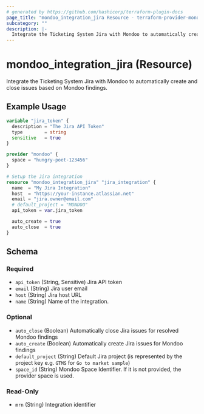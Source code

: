 ```yaml
---
# generated by https://github.com/hashicorp/terraform-plugin-docs
page_title: "mondoo_integration_jira Resource - terraform-provider-mondoo"
subcategory: ""
description: |-
  Integrate the Ticketing System Jira with Mondoo to automatically create and close issues based on Mondoo findings.
---
```


# mondoo_integration_jira (Resource)

Integrate the Ticketing System Jira with Mondoo to automatically create and close issues based on Mondoo findings.

## Example Usage

```terraform
variable "jira_token" {
  description = "The Jira API Token"
  type        = string
  sensitive   = true
}

provider "mondoo" {
  space = "hungry-poet-123456"
}

# Setup the Jira integration
resource "mondoo_integration_jira" "jira_integration" {
  name  = "My Jira Integration"
  host  = "https://your-instance.atlassian.net"
  email = "jira.owner@email.com"
  # default_project = "MONDOO"
  api_token = var.jira_token

  auto_create = true
  auto_close  = true
}
```

<!-- schema generated by tfplugindocs -->
## Schema

### Required

- `api_token` (String, Sensitive) Jira API token
- `email` (String) Jira user email
- `host` (String) Jira host URL
- `name` (String) Name of the integration.

### Optional

- `auto_close` (Boolean) Automatically close Jira issues for resolved Mondoo findings
- `auto_create` (Boolean) Automatically create Jira issues for Mondoo findings
- `default_project` (String) Default Jira project (is represented by the project key e.g. `GTMS` for `Go to market sample`)
- `space_id` (String) Mondoo Space Identifier. If it is not provided, the provider space is used.

### Read-Only

- `mrn` (String) Integration identifier

